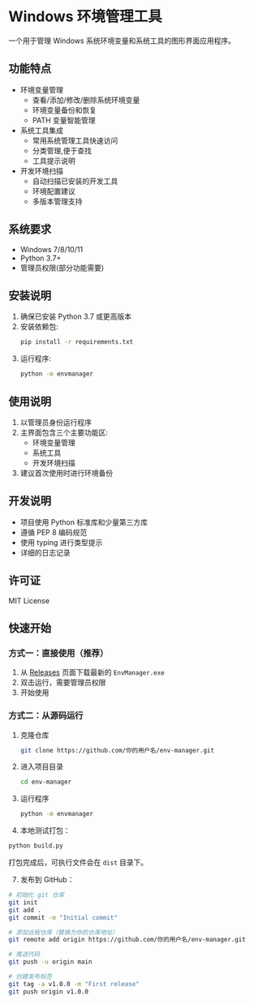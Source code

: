# Windows 环境管理工具

一个用于管理 Windows 系统环境变量和系统工具的图形界面应用程序。

## 功能特点

- 环境变量管理
  - 查看/添加/修改/删除系统环境变量
  - 环境变量备份和恢复
  - PATH 变量智能管理
- 系统工具集成
  - 常用系统管理工具快速访问
  - 分类管理,便于查找
  - 工具提示说明
- 开发环境扫描
  - 自动扫描已安装的开发工具
  - 环境配置建议
  - 多版本管理支持

## 系统要求

- Windows 7/8/10/11
- Python 3.7+
- 管理员权限(部分功能需要)

## 安装说明

1. 确保已安装 Python 3.7 或更高版本
2. 安装依赖包:
   ```bash
   pip install -r requirements.txt
   ```
3. 运行程序:
   ```bash
   python -m envmanager
   ```

## 使用说明

1. 以管理员身份运行程序
2. 主界面包含三个主要功能区:
   - 环境变量管理
   - 系统工具
   - 开发环境扫描
3. 建议首次使用时进行环境备份

## 开发说明

- 项目使用 Python 标准库和少量第三方库
- 遵循 PEP 8 编码规范
- 使用 typing 进行类型提示
- 详细的日志记录

## 许可证

MIT License

## 快速开始

### 方式一：直接使用（推荐）
1. 从 [Releases](../../releases) 页面下载最新的 `EnvManager.exe`
2. 双击运行，需要管理员权限
3. 开始使用

### 方式二：从源码运行
1. 克隆仓库
   ```bash
   git clone https://github.com/你的用户名/env-manager.git
   ```
2. 进入项目目录
   ```bash
   cd env-manager
   ```
3. 运行程序
   ```bash
   python -m envmanager
   ```

6. 本地测试打包：

```bash
python build.py
```

打包完成后，可执行文件会在 `dist` 目录下。

7. 发布到 GitHub：
```bash
# 初始化 git 仓库
git init
git add .
git commit -m "Initial commit"

# 添加远程仓库（替换为你的仓库地址）
git remote add origin https://github.com/你的用户名/env-manager.git

# 推送代码
git push -u origin main

# 创建发布标签
git tag -a v1.0.0 -m "First release"
git push origin v1.0.0
```

